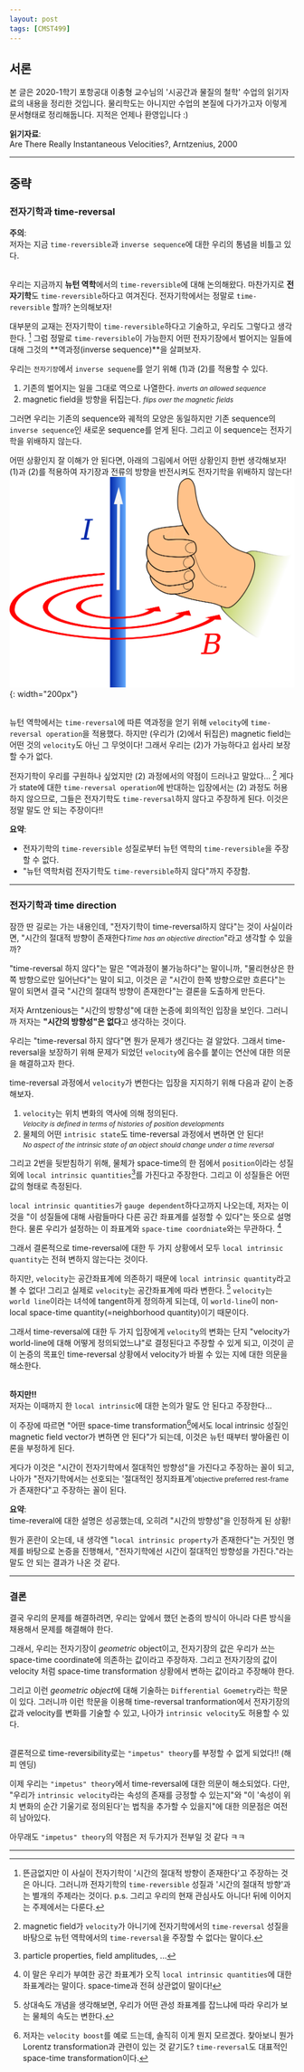 ```yaml
---
layout: post
tags: [CMST499]
---
```


## 서론
본 글은 2020-1학기 포항공대 이충형 교수님의 '시공간과 물질의 철학' 수업의 읽기자료의 내용을 정리한 것입니다. 물리학도는 아니지만 수업의 본질에 다가가고자 이렇게 문서형태로 정리해둡니다. 지적은 언제나 환영입니다 :)

**읽기자료**:<br>
Are There Really Instantaneous Velocities?, Arntzenius, 2000<br>

<hr>

## 중략

### 전자기학과 time-reversal
**주의**: <br>
저자는 지금 `time-reversible`과 `inverse sequence`에 대한 우리의 통념을 비틀고 있다.<br><br>

우리는 지금까지 **뉴턴 역학**에서의 `time-reversible`에 대해 논의해왔다. 마찬가지로 **전자기학**도 `time-reversible`하다고 여겨진다. 전자기학에서는 정말로 `time-reversible` 할까? 논의해보자!<br>

대부분의 교재는 전자기학이 `time-reversible`하다고 기술하고, 우리도 그렇다고 생각한다. [^1] 그럼 정말로 `time-reversible`이 가능한지 어떤 전자기장에서 벌어지는 일들에 대해 그것의 **역과정(inverse sequence)**을 살펴보자. <br>

우리는 `전자기장`에서 `inverse sequene`를 얻기 위해 (1)과 (2)를 적용할 수 있다.<br>
1. 기존의 벌어지는 일을 그대로 역으로 나열한다. <small>*inverts an allowed sequence*</small><br>
2. magnetic field을 방향을 뒤집는다. <small>*flips over the magnetic fields*</small><br>

그러면 우리는 기존의 sequence와 궤적의 모양은 동일하지만 기존 sequence의 `inverse sequence`인 새로운 sequence를 얻게 된다. 그리고 이 sequence는 전자기학을 위배하지 않는다. <br>

어떤 상황인지 잘 이해가 안 된다면, 아래의 그림에서 어떤 상황인지 한번 생각해보자!<br>
(1)과 (2)를 적용하여 자기장과 전류의 방향을 반전시켜도 전자기학을 위배하지 않는다!<br>
![Right_Hand](/assets/img/CMST499/Right_hand_grip_rule.png){: width="200px"}<br><br>

뉴턴 역학에서는 `time-reversal`에 따른 역과정을 얻기 위해 `velocity`에 `time-reversal operation`을 적용했다. 하지만 (우리가 (2)에서 뒤집은) magnetic field는 어떤 것의 `velocity`도 아닌 그 무엇이다! 그래서 우리는 (2)가 가능하다고 쉽사리 보장할 수가 없다.<br>

전자기학이 우리를 구원하나 싶었지만 (2) 과정에서의 약점이 드러나고 말았다... [^2] 게다가 state에 대한 `time-reversal operation`에 반대하는 입장에서는 (2) 과정도 허용하지 않으므로, 그들은 전자기학도 `time-reversal`하지 않다고 주장하게 된다. 이것은 정말 말도 안 되는 주장이다!!<br>

**요약**: <br>
* 전자기학의 `time-reversible` 성질로부터 뉴턴 역학의 `time-reversible`을 주장할 수 없다.<br>
* "뉴턴 역학처럼 전자기학도 `time-reversible`하지 않다"까지 주장함.

<hr>

### 전자기학과 time direction
잠깐 딴 길로는 가는 내용인데,  "전자기학이 time-reversal하지 않다"는 것이 사실이라면, "시간의 절대적 방향이 존재한다<small>*Time has an objective direction*</small>"라고 생각할 수 있을까?<br>

"time-reversal 하지 않다"는 말은 "역과정이 불가능하다"는 말이니까, "물리현상은 한쪽 방향으로만 일어난다"는 말이 되고, 이것은 곧 "시간이 한쪽 방향으로만 흐른다"는 말이 되면서 결국 "시간의 절대적 방향이 존재한다"는 결론을 도출하게 만든다.<br>

저자 Arntzenious는 "시간의 방향성"에 대한 논증에 회의적인 입장을 보인다. 그러니까 저자는 **"시간의 방향성"은 없다**고 생각하는 것이다.<br>

우리는 "time-reversal 하지 않다"면 뭔가 문제가 생긴다는 걸 알았다. 그래서 time-reversal을 보장하기 위해 문제가 되었던 `velocity`에 음수를 붙이는 연산에 대한 의문을 해결하고자 한다.<br>

time-reversal 과정에서 `velocity`가 변한다는 입장을 지지하기 위해 다음과 같이 논증해보자. <br>
1. `velocity`는 위치 변화의 역사에 의해 정의된다. <br>
   <small>*Velocity is defined in terms of histories of position developments*</small>
2. 물체의 어떤 `intrisic state`도 time-reversal 과정에서 변하면 안 된다!<br>
   <small>*No aspect of the intrinsic state of an object should change under a time reversal*</small>

그리고 2번을 뒷받침하기 위해, 물체가 space-time의 한 점에서 `position`이라는 성질 외에 `local intrinsic quantities`[^3]를 가진다고 주장한다. 그리고 이 성질들은 어떤 값의 형태로 측정된다.<br>

`local intrinsic quantities`가 `gauge dependent`하다고까지 나오는데, 저자는 이것을 "이 성질들에 대해 사람들마다 다른 공간 좌표계를 설정할 수 있다"는 뜻으로 설명한다. 물론 우리가 설정하는 이 좌표계와 `space-time coordniate`와는 무관하다. [^4]<br>

그래서 결론적으로 time-reversal에 대한 두 가지 상황에서 모두 `local intrinsic quantity`는 전혀 변하지 않는다는 것이다.<br>

하지만, `velocity`는 공간좌표계에 의존하기 때문에 `local intrinsic quantity`라고 볼 수 없다! 그리고 실제로 `velocity`는 공간좌표계에 따라 변한다. [^5] `velocity`는 `world line`이라는 녀석에 tangent하게 정의하게 되는데, 이 `world-line`이 non-local space-time quantity(=neighborhood quantity)이기 때문이다. <br>

그래서 time-reversal에 대한 두 가지 입장에게 `velocity`의 변화는 단지 "velocity가 world-line에 대해 어떻게 정의되었느냐"로 결정된다고 주장할 수 있게 되고, 이것이 곧 이 논증의 목표인 time-reversal 상황에서 velocity가 바뀔 수 있는 지에 대한 의문을 해소한다.<br><br>


**하지만!!**<br>
저자는 이때까지 한 `local intrinsic`에 대한 논의가 말도 안 된다고 주장한다...<br>

이 주장에 따르면 "어떤 space-time transformation[^6]에서도 local intrinsic 성질인 magnetic field vector가 변하면 안 된다"가 되는데, 이것은 뉴턴 때부터 쌓아올린 이론을 부정하게 된다. <br>

게다가 이것은 "시간이 전자기학에서 절대적인 방향성"을 가진다고 주장하는 꼴이 되고, 나아가 "전자기학에서는 선호되는 '절대적인 정지좌표계'<small>objective preferred rest-frame</small>가 존재한다"고 주장하는 꼴이 된다.<br>

**요약**:<br>
time-reveral에 대한 설명은 성공했는데, 오히려 "시간의 방향성"을 인정하게 된 상황!

뭔가 혼란이 오는데, 내 생각엔 "`local intrinsic property`가 존재한다"는 거짓인 명제를 바탕으로 논증을 진행해서, "전자기학에선 시간이 절대적인 방향성을 가진다."라는 말도 안 되는 결과가 나온 것 같다.

<hr>

### 결론
결국 우리의 문제를 해결하려면, 우리는 앞에서 했던 논증의 방식이 아니라 다른 방식을 채용해서 문제를 해결해야 한다. <br>

그래서, 우리는 전자기장이 *geometric* object이고, 전자기장의 값은 우리가 쓰는 space-time coordinate에 의존하는 값이라고 주장하자. 그리고 전자기장의 값이 velocity 처럼 space-time transformation 상황에서 변하는 값이라고 주장해야 한다.<br>

그리고 이런 *geometric object*에 대해 기술하는 `Differential Goemetry`라는 학문이 있다. 그러니까 이런 학문을 이용해 time-reversal tranformation에서 전자기장의 값과 velocity를 변화를 기술할 수 있고, 나아가 `intrinsic velocity`도 허용할 수 있다.<br><br>

결론적으로 time-reversibility로는 `"impetus" theory`를 부정할 수 없게 되었다!! (해피 엔딩)<br>

이제 우리는 `"impetus" theory`에서 time-reversal에 대한 의문이 해소되었다. 다만, "우리가 `intrinsic velocity`라는 속성의 존재를 긍정할 수 있는지"와 "이 '속성이 위치 변화의 순간 기울기로 정의된다'는 법칙을 추가할 수 있을지"에 대한 의문점은 여전히 남아있다.<br>

아무래도 `"impetus" theory`의 약점은 저 두가지가 전부일 것 같다 ㅋㅋ<br>

<hr>

[^1]: 뜬금없지만 이 사실이 전자기학이 '시간의 절대적 방향이 존재한다'고 주장하는 것은 아니다. 그러니까 전자기학의 `time-reversible` 성질과 '시간의 절대적 방향'과는 별개의 주제라는 것이다. p.s. 그리고 우리의 현재 관심사도 아니다! 뒤에 이어지는 주제에서는 다룬다.

[^2]: magnetic field가 `velocity`가 아니기에 전자기학에서의 `time-reversal` 성질을 바탕으로 뉴턴 역학에서의 `time-reversal`을 주장할 수 없다는 말이다.

[^3]: particle properties, field amplitudes, ...

[^4]: 이 말은 우리가 부여한 공간 좌표계가 오직 `local intrinsic quantities`에 대한 좌표계라는 말이다. space-time과 전혀 상관없이 말이다!

[^5]: 상대속도 개념을 생각해보면, 우리가 어떤 관성 좌표계를 잡느냐에 따라 우리가 보는 물체의 속도는 변한다.

[^6]: 저자는 `velocity boost`를 예로 드는데, 솔직히 이게 뭔지 모르겠다. 찾아보니 뭔가 Lorentz transformation과 관련이 있는 것 같기도? `time-reversal`도 대표적인 space-time transformation이다.